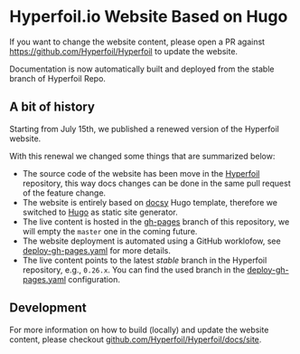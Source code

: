 # Hyperfoil.io Website Based on Hugo

If you want to change the website content, please open a PR against https://github.com/Hyperfoil/Hyperfoil to update the website.

Documentation is now automatically built and deployed from the stable branch of Hyperfoil Repo.

## A bit of history

Starting from July 15th, we published a renewed version of the Hyperfoil website.

With this renewal we changed some things that are summarized below:
- The source code of the website has been move in the [Hyperfoil](https://github.com/Hyperfoil/Hyperfoil/tree/master/docs) repository, this way docs changes can be done in the same pull request of the feature change.
- The website is entirely based on [docsy](https://www.docsy.dev/) Hugo template, therefore we switched to [Hugo](https://gohugo.io/) as static site generator.
- The live content is hosted in the [gh-pages](https://github.com/Hyperfoil/hyperfoil.github.io/tree/gh-pages) branch of this repository, we will empty the `master` one in the coming future.
- The website deployment is automated using a GitHub worklofow, see [deploy-gh-pages.yaml](./.github/workflows/deploy-gh-pages.yaml) for more details.
- The live content points to the latest *stable* branch in the Hyperfoil repository, e.g., `0.26.x`. You can find the used branch in the [deploy-gh-pages.yaml](https://github.com/lampajr/hyperfoil.github.io/blob/355ed02d88f3247e946b975b8235ad7be2fdd6fb/.github/workflows/deploy-gh-pages.yaml#L30) configuration.


## Development

For more information on how to build (locally) and update the website content, please checkout [github.com/Hyperfoil/Hyperfoil/docs/site](https://github.com/Hyperfoil/Hyperfoil/tree/master/docs/site).
